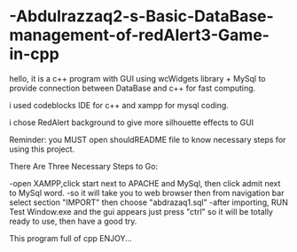 # -Abdulrazzaq2-s-Basic-DataBase-management-of-redAlert3-Game-in-cpp
hello, 
it is a c++ program with GUI using wcWidgets library + MySql to provide connection between DataBase and c++ for fast computing.

i used codeblocks IDE for c++ and xampp for mysql coding.

i chose RedAlert background to give more silhouette effects to GUI 

Reminder: you MUST open shouldREADME file to know necessary steps for using this project.

There Are Three Necessary Steps to Go:

-open XAMPP,click start next to APACHE and MySql, then click admit next to MySql word.
-so it will take you to web browser then from navigation bar select section "IMPORT" then choose "abdrazaq1.sql"
-after importing, RUN Test Window.exe and the gui appears just press "ctrl" so it will be totally ready to use, then have a good try.    

This program full of cpp
ENJOY...
